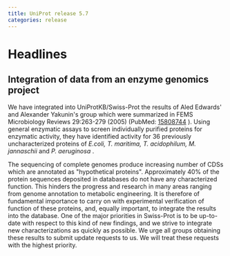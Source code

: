 ```yaml
---
title: UniProt release 5.7
categories: release
---
```


# Headlines

## Integration of data from an enzyme genomics project

We have integrated into UniProtKB/Swiss-Prot the results of Aled Edwards' and Alexander Yakunin's group which were summarized in FEMS Microbiology Reviews 29:263-279 (2005) (PubMed: [15808744](http://view.ncbi.nlm.nih.gov/pubmed/15808744) ). Using general enzymatic assays to screen individually purified proteins for enzymatic activity, they have identified activity for 36 previously uncharacterized proteins of *E.coli, T. maritima, T. acidophilum, M. jannaschii* and *P. aeruginosa* .

The sequencing of complete genomes produce increasing number of CDSs which are annotated as "hypothetical proteins". Approximately 40% of the protein sequences deposited in databases do not have any characterized function. This hinders the progress and research in many areas ranging from genome annotation to metabolic engineering. It is therefore of fundamental importance to carry on with experimental verification of function of these proteins, and, equally important, to integrate the results into the database. One of the major priorities in Swiss-Prot is to be up-to-date with respect to this kind of new findings, and we strive to integrate new characterizations as quickly as possible. We urge all groups obtaining these results to submit update requests to us. We will treat these requests with the highest priority.
